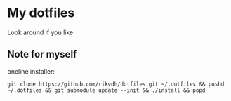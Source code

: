 # My dotfiles
Look around if you like

## Note for myself

oneline installer:

`git clone https://github.com/rikvdh/dotfiles.git ~/.dotfiles && pushd ~/.dotfiles && git submodule update --init && ./install && popd`
